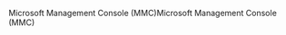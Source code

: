 <span data-ttu-id="09e2a-101">Microsoft Management Console (MMC)</span><span class="sxs-lookup"><span data-stu-id="09e2a-101">Microsoft Management Console (MMC)</span></span>